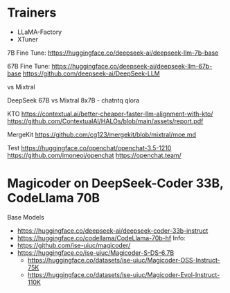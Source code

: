 # Trainers
* LLaMA-Factory
* XTuner

7B Fine Tune: https://huggingface.co/deepseek-ai/deepseek-llm-7b-base

67B Fine Tune:
https://huggingface.co/deepseek-ai/deepseek-llm-67b-base
https://github.com/deepseek-ai/DeepSeek-LLM

vs Mixtral

DeepSeek 67B vs Mixtral 8x7B - chatntq qlora

KTO
https://contextual.ai/better-cheaper-faster-llm-alignment-with-kto/
https://github.com/ContextualAI/HALOs/blob/main/assets/report.pdf

MergeKit
https://github.com/cg123/mergekit/blob/mixtral/moe.md

Test
https://huggingface.co/openchat/openchat-3.5-1210
https://github.com/imoneoi/openchat
https://openchat.team/


# Magicoder on DeepSeek-Coder 33B, CodeLlama 70B
Base Models
- https://huggingface.co/deepseek-ai/deepseek-coder-33b-instruct
- https://huggingface.co/codellama/CodeLlama-70b-hf
Info:
- https://github.com/ise-uiuc/magicoder/
- https://huggingface.co/ise-uiuc/Magicoder-S-DS-6.7B
	- https://huggingface.co/datasets/ise-uiuc/Magicoder-OSS-Instruct-75K
	- https://huggingface.co/datasets/ise-uiuc/Magicoder-Evol-Instruct-110K